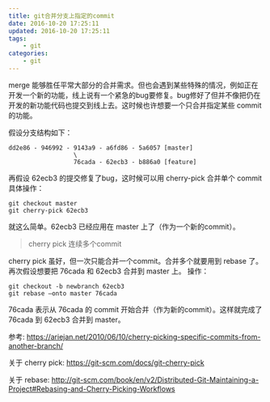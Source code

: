 ```yaml
---
title: git合并分支上指定的commit
date: 2016-10-20 17:25:11
updated: 2016-10-20 17:25:11
tags:
    - git
categories:
    - git
---
```

merge 能够胜任平常大部分的合并需求。但也会遇到某些特殊的情况，例如正在开发一个新的功能，线上说有一个紧急的bug要修复。bug修好了但并不像把仍在开发的新功能代码也提交到线上去。这时候也许想要一个只合并指定某些 commit 的功能。

假设分支结构如下：

```
dd2e86 - 946992 - 9143a9 - a6fd86 - 5a6057 [master]
                  \
                  76cada - 62ecb3 - b886a0 [feature]
```
再假设 62ecb3 的提交修复了bug，这时候可以用 cherry-pick 合并单个 commit
具体操作：

```
git checkout master
git cherry-pick 62ecb3
```
就这么简单。62ecb3 已经应用在 master 上了（作为一个新的commit）。

> cherry pick 连续多个commit

cherry pick 虽好，但一次只能合并一个commit。合并多个就要用到 rebase 了。再次假设想要把 76cada 和 62ecb3 合并到 master 上。
操作：

```
git checkout -b newbranch 62ecb3
git rebase —onto master 76cada
```
76cada 表示从 76cada 的 commit 开始合并（作为新的commit）。这样就完成了 76cada 到 62ecb3 合并到 master。

参考:
https://ariejan.net/2010/06/10/cherry-picking-specific-commits-from-another-branch/

关于 cherry pick:
https://git-scm.com/docs/git-cherry-pick

关于 rebase:
http://git-scm.com/book/en/v2/Distributed-Git-Maintaining-a-Project#Rebasing-and-Cherry-Picking-Workflows
